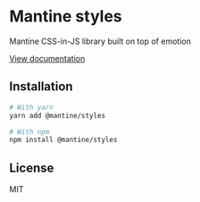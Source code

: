 # Mantine styles

Mantine CSS-in-JS library built on top of emotion

[View documentation](https://mantine.dev/)

## Installation

```bash
# With yarn
yarn add @mantine/styles

# With npm
npm install @mantine/styles
```

## License

MIT

